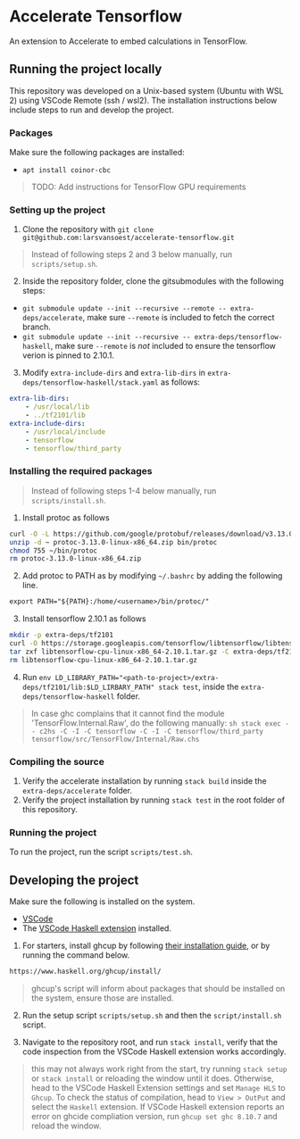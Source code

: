 # Accelerate Tensorflow
An extension to Accelerate to embed calculations in TensorFlow.

## Running the project locally
This repository was developed on a Unix-based system (Ubuntu with WSL 2) using VSCode Remote (ssh / wsl2). The installation instructions below include steps to run and develop the project.

### Packages
Make sure the following packages are installed:
- `apt install coinor-cbc`

> TODO: Add instructions for TensorFlow GPU requirements

### Setting up the project
1. Clone the repository with `git clone git@github.com:larsvansoest/accelerate-tensorflow.git`

> Instead of following steps 2 and 3 below manually, run `scripts/setup.sh`.

2. Inside the repository folder, clone the gitsubmodules with the following steps:
  - `git submodule update --init --recursive --remote -- extra-deps/accelerate`, make sure `--remote` is included to fetch the correct branch.
  - `git submodule update --init --recursive -- extra-deps/tensorflow-haskell`, make sure `--remote` is *not* included to ensure the tensorflow verion is pinned to 2.10.1.

3. Modify `extra-include-dirs` and `extra-lib-dirs` in `extra-deps/tensorflow-haskell/stack.yaml` as follows:
  ```yaml
  extra-lib-dirs:
      - /usr/local/lib
      - ../tf2101/lib
  extra-include-dirs:
      - /usr/local/include
      - tensorflow
      - tensorflow/third_party
  ```

### Installing the required packages

> Instead of following steps 1-4 below manually, run `scripts/install.sh`.

1. Install protoc as follows
```sh
curl -O -L https://github.com/google/protobuf/releases/download/v3.13.0/protoc-3.13.0-linux-x86_64.zip
unzip -d ~ protoc-3.13.0-linux-x86_64.zip bin/protoc
chmod 755 ~/bin/protoc
rm protoc-3.13.0-linux-x86_64.zip
```

2. Add protoc to PATH as by modifying `~/.bashrc` by adding the following line.
```txt
export PATH="${PATH}:/home/<username>/bin/protoc/"
```

3. Install tensorflow 2.10.1 as follows
```sh
mkdir -p extra-deps/tf2101
curl -O https://storage.googleapis.com/tensorflow/libtensorflow/libtensorflow-cpu-linux-x86_64-2.10.1.tar.gz
tar zxf libtensorflow-cpu-linux-x86_64-2.10.1.tar.gz -C extra-deps/tf2101
rm libtensorflow-cpu-linux-x86_64-2.10.1.tar.gz
```

4. Run `env LD_LIBRARY_PATH="<path-to-project>/extra-deps/tf2101/lib:$LD_LIRBARY_PATH" stack test`, inside the `extra-deps/tensorflow-haskell` folder.
  > In case ghc complains that it cannot find the module 'TensorFlow.Internal.Raw', do the following manually:
    ```sh
    stack exec -- c2hs -C -I -C tensorflow -C -I -C tensorflow/third_party tensorflow/src/TensorFlow/Internal/Raw.chs
    ```

### Compiling the source
1. Verify the accelerate installation by running `stack build` inside the `extra-deps/accelerate` folder.
2. Verify the project installation by running `stack test` in the root folder of this repository.

### Running the project
To run the project, run the script `scripts/test.sh`.

## Developing the project
Make sure the following is installed on the system.
- [VSCode](https://code.visualstudio.com/)
- The [VSCode Haskell extension](https://marketplace.visualstudio.com/items?itemName=haskell.haskell) installed.

1. For starters, install ghcup by following [their installation guide](https://www.haskell.org/ghcup/install/), or by running the command below.
```sh
https://www.haskell.org/ghcup/install/
```
  > ghcup's script will inform about packages that should be installed on the system, ensure those are installed.

2. Run the setup script `scripts/setup.sh` and then the `script/install.sh` script.

2. Navigate to the repository root, and run `stack install`, verify that the code inspection from the VSCode Haskell extension works accordingly.
  > this may not always work right from the start, try running `stack setup` or `stack install` or reloading the window until it does. Otherwise, head to the VSCode Haskell Extension settings and set `Manage HLS` to `Ghcup`. To check the status of compilation, head to `View > OutPut` and select the `Haskell` extension.
  > If VSCode Haskell extension reports an error on ghcide compliation version, run `ghcup set ghc 8.10.7` and reload the window.